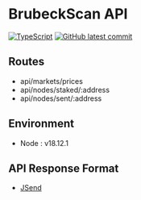# BrubeckScan API

[![TypeScript](https://badgen.net/badge/icon/typescript?icon=typescript&label)](https://typescriptlang.org)
[![GitHub latest commit](https://badgen.net/github/last-commit/adamphivo/brubeckAPI)](https://GitHub.com/adamphivo/brubeckAPI/)

## Routes

- api/markets/prices
- api/nodes/staked/:address
- api/nodes/sent/:address

## Environment

- Node : v18.12.1

## API Response Format

- [JSend](https://github.com/omniti-labs/jsend)
